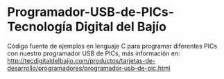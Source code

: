 # Programador-USB-de-PICs- Tecnología Digital del Bajío
Código fuente de ejemplos en lenguaje C para programar diferentes PICs con nuestro programador USB de PICs, más información en: http://tecdigitaldelbajio.com/productos/tarjetas-de-desarrollo/programadores/programador-usb-de-pic.html
